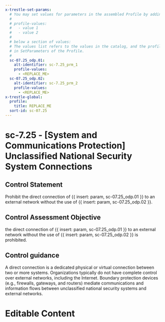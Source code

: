 ```yaml
---
x-trestle-set-params:
  # You may set values for parameters in the assembled Profile by adding
  #
  # profile-values:
  #   - value 1
  #   - value 2
  #
  # below a section of values:
  # The values list refers to the values in the catalog, and the profile-values represent values
  # in SetParameters of the Profile.
  #
  sc-07.25_odp.01:
    alt-identifier: sc-7.25_prm_1
    profile-values:
      - <REPLACE_ME>
  sc-07.25_odp.02:
    alt-identifier: sc-7.25_prm_2
    profile-values:
      - <REPLACE_ME>
x-trestle-global:
  profile:
    title: REPLACE_ME
  sort-id: sc-07.25
---
```


# sc-7.25 - \[System and Communications Protection\] Unclassified National Security System Connections

## Control Statement

Prohibit the direct connection of {{ insert: param, sc-07.25_odp.01 }} to an external network without the use of {{ insert: param, sc-07.25_odp.02 }}.

## Control Assessment Objective

the direct connection of {{ insert: param, sc-07.25_odp.01 }} to an external network without the use of {{ insert: param, sc-07.25_odp.02 }} is prohibited.

## Control guidance

A direct connection is a dedicated physical or virtual connection between two or more systems. Organizations typically do not have complete control over external networks, including the Internet. Boundary protection devices (e.g., firewalls, gateways, and routers) mediate communications and information flows between unclassified national security systems and external networks.

# Editable Content

<!-- Make additions and edits below -->
<!-- The above represents the contents of the control as received by the profile, prior to additions. -->
<!-- If the profile makes additions to the control, they will appear below. -->
<!-- The above markdown may not be edited but you may edit the content below, and/or introduce new additions to be made by the profile. -->
<!-- If there is a yaml header at the top, parameter values may be edited. Use --set-parameters to incorporate the changes during assembly. -->
<!-- The content here will then replace what is in the profile for this control, after running profile-assemble. -->
<!-- The current profile has no added parts for this control, but you may add new ones here. -->
<!-- Each addition must have a heading either of the form ## Control my_addition_name -->
<!-- or ## Part a. (where the a. refers to one of the control statement labels.) -->
<!-- "## Control" parts are new parts added after the statement part. -->
<!-- "## Part" parts are new parts added into the top-level statement part with that label. -->
<!-- Subparts may be added with nested hash levels of the form ### My Subpart Name -->
<!-- underneath the parent ## Control or ## Part being added -->
<!-- See https://ibm.github.io/compliance-trestle/tutorials/ssp_profile_catalog_authoring/ssp_profile_catalog_authoring for guidance. -->
